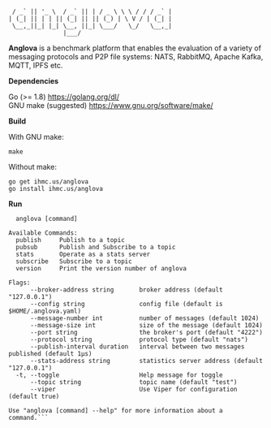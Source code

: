 ```  __ _  _ __    __ _ | |  ___  __   __  __ 
 / _` || '_ \  / _` || | / _ \ \ \ / / / _` |
| (_| || | | || (_| || || (_) | \ V / | (_| |
 \__,_||_| |_| \__, ||_| \___/   \_/   \__,_|
               |___/
```

<b>Anglova</b> is a benchmark platform that enables the evaluation
of a variety of messaging protocols and P2P file systems:
NATS, RabbitMQ, Apache Kafka, MQTT, IPFS etc.
			   


<b>Dependencies</b>

Go (>= 1.8) https://golang.org/dl/<br/>
GNU make (suggested) https://www.gnu.org/software/make/<br/>

<b>Build</b>

With GNU make:

```make```

Without make:

```go get ihmc.us/anglova``` <br/>
```go install ihmc.us/anglova``` <br/>

<b>Run</b>

```Usage:
  anglova [command]

Available Commands:
  publish     Publish to a topic
  pubsub      Publish and Subscribe to a topic
  stats       Operate as a stats server
  subscribe   Subscribe to a topic
  version     Print the version number of anglova

Flags:
      --broker-address string       broker address (default "127.0.0.1")
      --config string               config file (default is $HOME/.anglova.yaml)
      --message-number int          number of messages (default 1024)
      --message-size int            size of the message (default 1024)
      --port string                 the broker's port (default "4222")
      --protocol string             protocol type (default "nats")
      --publish-interval duration   interval between two messages published (default 1µs)
      --stats-address string        statistics server address (default "127.0.0.1")
  -t, --toggle                      Help message for toggle
      --topic string                topic name (default "test")
      --viper                       Use Viper for configuration (default true)

Use "anglova [command] --help" for more information about a command.```

